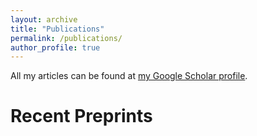 ```yaml
---
layout: archive
title: "Publications"
permalink: /publications/
author_profile: true
---
```


All my articles can be found at [my Google Scholar profile](https://scholar.google.com/citations?user=lnT_GWEAAAAJ&hl=en).


Recent Preprints
=====


